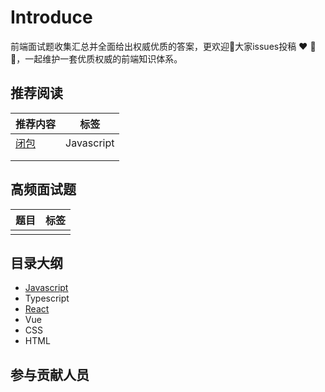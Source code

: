 # Introduce

前端面试题收集汇总并全面给出权威优质的答案，更欢迎👏大家issues投稿 ❤️ 💞 💖，一起维护一套优质权威的前端知识体系。

## 推荐阅读

| 推荐内容 |    标签    |
| -------- | :--------: |
| [闭包](./javascript/1.md) | Javascript |
|          |            |
|          |            |

## 高频面试题

| 题目 | 标签 |
| ---- | :--: |
|      |      |



## 目录大纲

- [Javascript](./javascript/)
- Typescript
- [React](./react/)
- Vue
- CSS
- HTML

## 参与贡献人员

<!-- GITCONTRIBUTOR_START -->

<!-- GITCONTRIBUTOR_END -->
